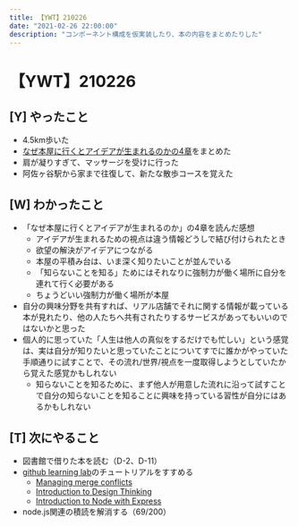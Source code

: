 ```yaml
---
title: 【YWT】210226
date: "2021-02-26 22:00:00"
description: "コンポーネント構成を仮実装したり、本の内容をまとめたりした"
---
```


# 【YWT】210226

## [Y] やったこと

- 4.5km歩いた
- [なぜ本屋に行くとアイデアが生まれるのかの4章](https://scrapbox.io/camomilecafe/%E7%AC%AC%EF%BC%94%E7%AB%A0%E3%80%80%E3%82%AF%E3%83%AA%E3%82%A8%E3%82%A4%E3%83%86%E3%82%A3%E3%83%96%E3%83%BB%E3%82%B8%E3%83%A3%E3%83%B3%E3%83%97%E3%82%92%E7%94%9F%E3%81%BF%E5%87%BA%E3%81%99%E8%AA%AD%E6%9B%B8%E7%9A%84%E6%80%9D%E8%80%83%E6%B3%95%E2%80%95%E8%87%AA%E5%88%86%E3%81%AE%E4%B8%96%E7%95%8C%E3%82%92%E5%BA%83%E3%81%92%E3%82%8B%E6%9C%AC%E5%B1%8B%E3%81%A8%E8%AA%AD%E6%9B%B8)をまとめた
- 肩が凝りすぎて、マッサージを受けに行った
- 阿佐ヶ谷駅から家まで往復して、新たな散歩コースを覚えた

## [W] わかったこと

- 「なぜ本屋に行くとアイデアが生まれるのか」の4章を読んだ感想
  - アイデアが生まれるための視点は違う情報どうしで結び付けられたとき
  - 欲望の解決がアイデアにつながる
  - 本屋の平積み台は、いま深く知りたいことが並んでいる
  - 「知らないことを知る」ためにはそれなりに強制力が働く場所に自分を連れて行く必要がある
  - ちょうどいい強制力が働く場所が本屋
- 自分の興味分野を共有すれば、リアル店舗でそれに関する情報が載っている本が見れたり、他の人たちへ共有されたりするサービスがあってもいいのではないかと思った
- 個人的に思っていた「人生は他人の真似をするだけでも忙しい」という感覚は、実は自分が知りたいと思っていたことについてすでに誰かがやっていた手順通りに試すことで、その流れ/世界/視点を一度取得しようとしていたから覚えた感覚かもしれない
  - 知らないことを知るために、まず他人が用意した流れに沿って試すことで自分の知らないことを知ることに興味を持っている習性が自分にはあるかもしれない

## [T] 次にやること

- 図書館で借りた本を読む（D-2、D-11）
- [github learning lab](https://lab.github.com/githubtraining)のチュートリアルをすすめる
  - [Managing merge conflicts](https://lab.github.com/githubtraining/managing-merge-conflicts)
  - [Introduction to Design Thinking](https://lab.github.com/githubtraining/introduction-to-design-thinking)
  - [Introduction to Node with Express](https://lab.github.com/everydeveloper/introduction-to-node-with-express)
- node.js関連の積読を解消する（69/200）

